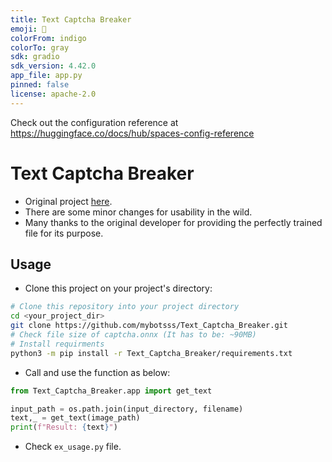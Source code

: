 ```yaml
---
title: Text Captcha Breaker
emoji: 🏃
colorFrom: indigo
colorTo: gray
sdk: gradio
sdk_version: 4.42.0
app_file: app.py
pinned: false
license: apache-2.0
---
```


Check out the configuration reference at https://huggingface.co/docs/hub/spaces-config-reference

# Text Captcha Breaker

- Original project [here](https://huggingface.co/spaces/docparser/Text_Captcha_breaker/tree/main).
- There are some minor changes for usability in the wild.
- Many thanks to the original developer for providing the perfectly trained file for its purpose.

## Usage

- Clone this project on your project's directory:

```bash
# Clone this repository into your project directory
cd <your_project_dir>
git clone https://github.com/mybotsss/Text_Captcha_Breaker.git
# Check file size of captcha.onnx (It has to be: ~90MB)
# Install requirments
python3 -m pip install -r Text_Captcha_Breaker/requirements.txt
```

- Call and use the function as below:

```python
from Text_Captcha_Breaker.app import get_text

input_path = os.path.join(input_directory, filename)
text,_ = get_text(image_path)
print(f"Result: {text}")
```

- Check `ex_usage.py` file.
